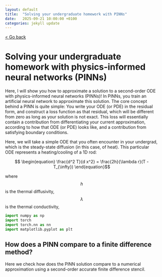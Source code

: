 ```yaml
---
layout: default
title:  "Solving your undergraduate homework with PINNs"
date:   2025-09-21 10:00:00 +0100
categories: jekyll update
---
```


<script type="text/javascript" async="" src="https://cdnjs.cloudflare.com/ajax/libs/mathjax/2.7.4/MathJax.js?config=TeX-MML-AM_CHTML">
</script>

<p>
   <a href="/kamilazdybal.github.io/#blog">
      < Go back
  </a>
</p>

# Solving your undergraduate homework with physics-informed neural networks (PINNs)

Here, I will show you how to approximate a solution to a second-order ODE with physics-informed neural networks (PINNs)!
In PINNs, you train an artificial neural network to approximate this solution. 
The core concept behind a PINN is quite simple: You write your ODE (or PDE) in the residual form, and construct a loss
function as that residual, which will be different from zero as long as your solution is not exact. 
This loss will essentially contain a contribution from differentiating your current approximation, according to
how that ODE (or PDE) looks like, and a contribution from satisfying boundary conditions.

Here, we will take a simple ODE that you often encounter in your undergrad, which is the steady-state diffusion 
(in this case, of heat). This particular ODE represents a heating/cooling of a 1D rod:

<span class="math display">$$ \begin{equation}
\frac{d^2 T}{d x^2} = \frac{2h}{\lambda r}(T - T_{\infty})
\end{equation}$$</span>

where 
<span class="math display">$$ h $$</span> is the thermal diffusivity, 
<span class="math display">$$ \lambda $$</span> is the thermal conductivity,

```python
import numpy as np
import torch
import torch.nn as nn
import matplotlib.pyplot as plt
```








## How does a PINN compare to a finite difference method?

Here we check how does the PINN solution compare to a numerical approximation 
using a second-order accurate finite difference stencil.



